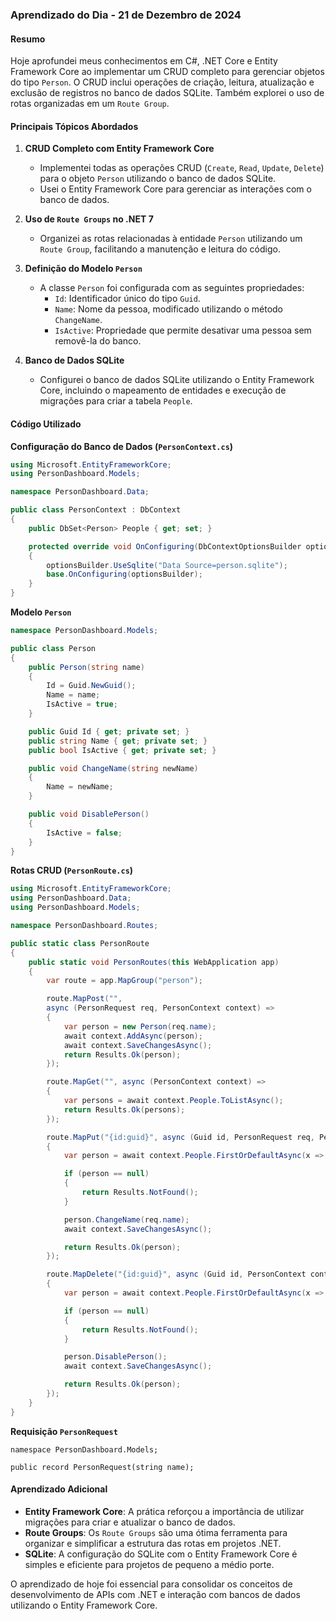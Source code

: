 ### Aprendizado do Dia - 21 de Dezembro de 2024

#### Resumo
Hoje aprofundei meus conhecimentos em C#, .NET Core e Entity Framework Core ao implementar um CRUD completo para gerenciar objetos do tipo `Person`. O CRUD inclui operações de criação, leitura, atualização e exclusão de registros no banco de dados SQLite. Também explorei o uso de rotas organizadas em um `Route Group`.

#### Principais Tópicos Abordados

1. **CRUD Completo com Entity Framework Core**
   - Implementei todas as operações CRUD (`Create`, `Read`, `Update`, `Delete`) para o objeto `Person` utilizando o banco de dados SQLite.
   - Usei o Entity Framework Core para gerenciar as interações com o banco de dados.

2. **Uso de `Route Groups` no .NET 7**
   - Organizei as rotas relacionadas à entidade `Person` utilizando um `Route Group`, facilitando a manutenção e leitura do código.

3. **Definição do Modelo `Person`**
   - A classe `Person` foi configurada com as seguintes propriedades:
     - `Id`: Identificador único do tipo `Guid`.
     - `Name`: Nome da pessoa, modificado utilizando o método `ChangeName`.
     - `IsActive`: Propriedade que permite desativar uma pessoa sem removê-la do banco.

4. **Banco de Dados SQLite**
   - Configurei o banco de dados SQLite utilizando o Entity Framework Core, incluindo o mapeamento de entidades e execução de migrações para criar a tabela `People`.

#### Código Utilizado

**Configuração do Banco de Dados (`PersonContext.cs`)**
```csharp
using Microsoft.EntityFrameworkCore;
using PersonDashboard.Models;

namespace PersonDashboard.Data;

public class PersonContext : DbContext
{
    public DbSet<Person> People { get; set; }

    protected override void OnConfiguring(DbContextOptionsBuilder optionsBuilder)
    {
        optionsBuilder.UseSqlite("Data Source=person.sqlite");
        base.OnConfiguring(optionsBuilder);
    }
}
```

**Modelo `Person`**
```csharp
namespace PersonDashboard.Models;

public class Person
{
    public Person(string name)
    {
        Id = Guid.NewGuid();
        Name = name;
        IsActive = true;
    }

    public Guid Id { get; private set; }
    public string Name { get; private set; }
    public bool IsActive { get; private set; }

    public void ChangeName(string newName)
    {
        Name = newName;
    }

    public void DisablePerson()
    {
        IsActive = false;
    }
}
```

**Rotas CRUD (`PersonRoute.cs`)**
```csharp
using Microsoft.EntityFrameworkCore;
using PersonDashboard.Data;
using PersonDashboard.Models;

namespace PersonDashboard.Routes;

public static class PersonRoute
{
    public static void PersonRoutes(this WebApplication app)
    {
        var route = app.MapGroup("person");

        route.MapPost("",
        async (PersonRequest req, PersonContext context) =>
        {
            var person = new Person(req.name);
            await context.AddAsync(person);
            await context.SaveChangesAsync();
            return Results.Ok(person);
        });

        route.MapGet("", async (PersonContext context) =>
        {
            var persons = await context.People.ToListAsync();
            return Results.Ok(persons);
        });

        route.MapPut("{id:guid}", async (Guid id, PersonRequest req, PersonContext context) =>
        {
            var person = await context.People.FirstOrDefaultAsync(x => x.Id == id);

            if (person == null)
            {
                return Results.NotFound();
            }

            person.ChangeName(req.name);
            await context.SaveChangesAsync();

            return Results.Ok(person);
        });

        route.MapDelete("{id:guid}", async (Guid id, PersonContext context) =>
        {
            var person = await context.People.FirstOrDefaultAsync(x => x.Id == id);

            if (person == null)
            {
                return Results.NotFound();
            }

            person.DisablePerson();
            await context.SaveChangesAsync();

            return Results.Ok(person);
        });
    }
}
```

**Requisição `PersonRequest`**
```
namespace PersonDashboard.Models;

public record PersonRequest(string name);
```

#### Aprendizado Adicional
- **Entity Framework Core**: A prática reforçou a importância de utilizar migrações para criar e atualizar o banco de dados.
- **Route Groups**: Os `Route Groups` são uma ótima ferramenta para organizar e simplificar a estrutura das rotas em projetos .NET.
- **SQLite**: A configuração do SQLite com o Entity Framework Core é simples e eficiente para projetos de pequeno a médio porte.

O aprendizado de hoje foi essencial para consolidar os conceitos de desenvolvimento de APIs com .NET e interação com bancos de dados utilizando o Entity Framework Core.

